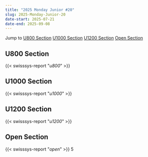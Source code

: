 ```yaml
---
title: "2025 Monday Junior #20"
slug: 2025-Monday-Junior-20
date-start: 2025-07-21
date-end: 2025-09-08
---
```


Jump to [U800 Section](#u800-section)
[U1000 Section](#u1000-section)
[U1200 Section](#u1200-section)
[Open Section](#open-section)

## U800 Section
{{< swisssys-report "*u800*" >}}

## U1000 Section
{{< swisssys-report "*u1000*" >}}

## U1200 Section
{{< swisssys-report "*u1200*" >}}

## Open Section
{{< swisssys-report "*open*" >}}
5